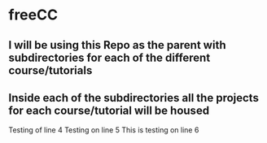 # freeCC
## I will be using this Repo as the parent with subdirectories for each of the different course/tutorials
## Inside each of the subdirectories all the projects for each course/tutorial will be housed
Testing of line 4
Testing on line 5
This is testing on line 6